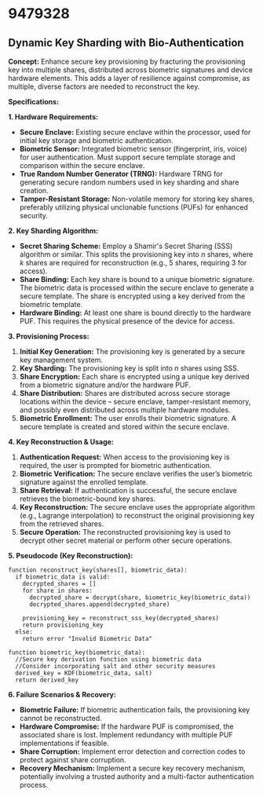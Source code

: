 # 9479328

## Dynamic Key Sharding with Bio-Authentication

**Concept:** Enhance secure key provisioning by fracturing the provisioning key into multiple shares, distributed across biometric signatures and device hardware elements. This adds a layer of resilience against compromise, as multiple, diverse factors are needed to reconstruct the key.

**Specifications:**

**1. Hardware Requirements:**

*   **Secure Enclave:** Existing secure enclave within the processor, used for initial key storage and biometric authentication.
*   **Biometric Sensor:** Integrated biometric sensor (fingerprint, iris, voice) for user authentication. Must support secure template storage and comparison within the secure enclave.
*   **True Random Number Generator (TRNG):** Hardware TRNG for generating secure random numbers used in key sharding and share creation.
*   **Tamper-Resistant Storage:** Non-volatile memory for storing key shares, preferably utilizing physical unclonable functions (PUFs) for enhanced security.

**2. Key Sharding Algorithm:**

*   **Secret Sharing Scheme:** Employ a Shamir's Secret Sharing (SSS) algorithm or similar. This splits the provisioning key into *n* shares, where *k* shares are required for reconstruction (e.g., 5 shares, requiring 3 for access).
*   **Share Binding:** Each key share is bound to a unique biometric signature. The biometric data is processed within the secure enclave to generate a secure template. The share is encrypted using a key derived from the biometric template.
*   **Hardware Binding:** At least one share is bound directly to the hardware PUF. This requires the physical presence of the device for access.

**3. Provisioning Process:**

1.  **Initial Key Generation:** The provisioning key is generated by a secure key management system.
2.  **Key Sharding:** The provisioning key is split into *n* shares using SSS.
3.  **Share Encryption:** Each share is encrypted using a unique key derived from a biometric signature and/or the hardware PUF.
4.  **Share Distribution:** Shares are distributed across secure storage locations within the device – secure enclave, tamper-resistant memory, and possibly even distributed across multiple hardware modules.
5.  **Biometric Enrollment:** The user enrolls their biometric signature. A secure template is created and stored within the secure enclave.

**4. Key Reconstruction & Usage:**

1.  **Authentication Request:** When access to the provisioning key is required, the user is prompted for biometric authentication.
2.  **Biometric Verification:** The secure enclave verifies the user’s biometric signature against the enrolled template.
3.  **Share Retrieval:** If authentication is successful, the secure enclave retrieves the biometric-bound key shares.
4.  **Key Reconstruction:** The secure enclave uses the appropriate algorithm (e.g., Lagrange interpolation) to reconstruct the original provisioning key from the retrieved shares.
5.  **Secure Operation:** The reconstructed provisioning key is used to decrypt other secret material or perform other secure operations.

**5. Pseudocode (Key Reconstruction):**

```
function reconstruct_key(shares[], biometric_data):
  if biometric_data is valid:
    decrypted_shares = []
    for share in shares:
      decrypted_share = decrypt(share, biometric_key(biometric_data))
      decrypted_shares.append(decrypted_share)

    provisioning_key = reconstruct_sss_key(decrypted_shares)
    return provisioning_key
  else:
    return error "Invalid Biometric Data"

function biometric_key(biometric_data):
  //Secure key derivation function using biometric data
  //Consider incorporating salt and other security measures
  derived_key = KDF(biometric_data, salt)
  return derived_key
```

**6. Failure Scenarios & Recovery:**

*   **Biometric Failure:** If biometric authentication fails, the provisioning key cannot be reconstructed.
*   **Hardware Compromise:** If the hardware PUF is compromised, the associated share is lost. Implement redundancy with multiple PUF implementations if feasible.
*   **Share Corruption:** Implement error detection and correction codes to protect against share corruption.
*   **Recovery Mechanism:** Implement a secure key recovery mechanism, potentially involving a trusted authority and a multi-factor authentication process.